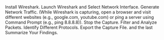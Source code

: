 Install Wireshark.
Launch Wireshark and Select Network Interface.
Generate Network Traffic.
(While Wireshark is capturing, open a browser and visit different websites (e.g., google.com, youtube.com) or ping a server using Command Prompt (e.g., ping 8.8.8.8)).
Stop the Capture.
Filter and Analyze Packets.
Identify Different Protocols.
Export the Capture File.
and the last Summarize Your Findings.
